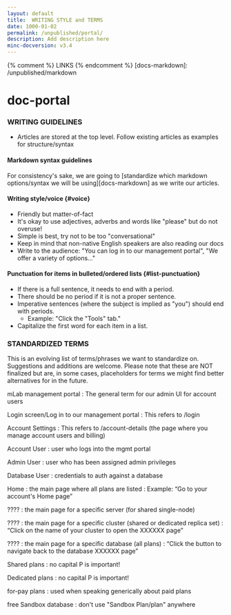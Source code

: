 ```yaml
---
layout: default
title:  WRITING STYLE and TERMS
date: 1000-01-02
permalink: /unpublished/portal/
description: Add description here
minc-docversion: v3.4
---
```


{% comment %} LINKS {% endcomment %}
[docs-markdown]:      /unpublished/markdown


# doc-portal

### WRITING GUIDELINES

- Articles are stored at the top level. Follow existing articles as examples for structure/syntax

#### Markdown syntax guidelines

For consistency's sake, we are going to [standardize which markdown options/syntax we will be using][docs-markdown] as we write our articles. 


#### Writing style/voice {#voice}

- Friendly but matter-of-fact
- It's okay to use adjectives, adverbs and words like "please" but do not overuse!
- Simple is best, try not to be too "conversational"
- Keep in mind that non-native English speakers are also reading our docs
- Write to the audience: "You can log in to our management portal", "We offer a variety of options..."

#### Punctuation for items in bulleted/ordered lists {#list-punctuation}

- If there is a full sentence, it needs to end with a period.
- There should be no period if it is not a proper sentence.
- Imperative sentences (where the subject is implied as "you") should end with periods. 
   - Example: "Click the "Tools" tab."
- Capitalize the first word for each item in a list.


### STANDARDIZED TERMS

This is an evolving list of terms/phrases we want to standardize on. Suggestions and additions are welcome. Please note that these are NOT finalized but are, in some cases, placeholders for terms we might find better alternatives for in the future.


mLab management portal 
:   The general term for our admin UI for account users
	
Login screen/Log in to our management portal
:   This refers to /login

Account Settings 
:   This refers to /account-details (the page where you manage account users and billing)

Account User
:   user who logs into the mgmt portal

Admin User
:   user who has been assigned admin privileges

Database User
:   credentials to auth against a database

Home
:   the main page where all plans are listed
:   Example: “Go to your account's Home page”

????
:   the main page for a specific server (for shared single-node)

????
:   the main page for a specific cluster (shared or dedicated replica set)
:   “Click on the name of your cluster to open the XXXXXX page”
    
????
:   the main page for a specific database (all plans)
:   “Click the button to navigate back to the database XXXXXX page”
    
Shared plans
 :   no capital P is important!
     
Dedicated plans
 :   no capital P is important!
     
for-pay plans
:   used when speaking generically about paid plans

free Sandbox database
:   don't use "Sandbox Plan/plan" anywhere
